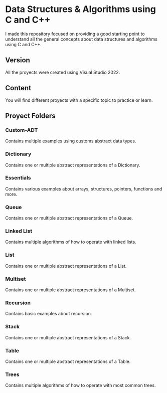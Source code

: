 # Data Structures & Algorithms using C and C++

I made this repository focused on providing a good starting point to understand all 
the general concepts about data structures and algorithms using C and C++.

## Version
All the proyects were created using Visual Studio 2022.

## Content
You will find different proyects with a specific topic to practice or learn.

## Proyect Folders

### Custom-ADT
Contains multiple examples using customs abstract data types.

### Dictionary
Contains one or multiple abstract representations of a Dictionary.

### Essentials
Contains various examples about arrays, structures, pointers, functions and more.

### Queue
Contains one or multiple abstract representations of a Queue.

### Linked List
Contains multiple algorithms of how to operate with linked lists.

### List
Contains one or multiple abstract representations of a List.

### Multiset
Contains one or multiple abstract representations of a Multiset.

### Recursion
Contains basic examples about recursion.

### Stack
Contains one or multiple abstract representations of a Stack.

### Table
Contains one or multiple abstract representations of a Table.

### Trees
Contains multiple algorithms of how to operate with most common trees.